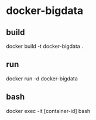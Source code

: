# docker-bigdata
## build
docker build -t docker-bigdata .
## run
docker run -d docker-bigdata
## bash
docker exec -it [container-id] bash
